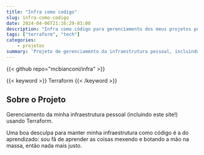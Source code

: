 ```yaml
---
title: "Infra como codigo"
slug: infra-como-codigo
date: 2024-04-06T21:16:29-03:00
description: "Infra como código para gerenciamento dos meus projetos pessoais"
tags: ["terraform", "tech"]
categories: 
    - projetos
summary: 'Projeto de gerenciamento da infraestrutura pessoal, incluindo este site, utilizando Terraform para manter tudo como código e facilitar o aprendizado prático.'
---
```


{{< github repo="mcbianconi/infra" >}}

{{< keyword >}} Terraform {{< /keyword >}}

## Sobre o Projeto

Gerenciamento da minha infraestrutura pessoal (incluindo este site!) usando Terraform.

Uma boa desculpa para manter minha infraestrutura como código é a do aprendizado: sou fã de aprender as coisas mexendo e botando a mão na massa, então nada mais justo.



